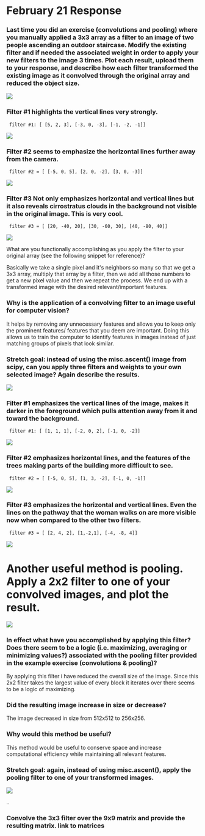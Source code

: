 # February 21 Response

### Last time you did an exercise (convolutions and pooling) where you manually applied a 3x3 array as a filter to an image of two people ascending an outdoor staircase. Modify the existing filter and if needed the associated weight in order to apply your new filters to the image 3 times. Plot each result, upload them to your response, and describe how each filter transformed the existing image as it convolved through the original array and reduced the object size.

![](ascent.png)



### Filter #1 highlights the vertical lines very strongly.

<code> filter #1: [ [5, 2, 3], [-3, 0, -3], [-1, -2, -1]] </code>


![](detailed.png)



### Filter #2 seems to emphasize the horizontal lines further away from the camera.

<code> filter #2 = [ [-5, 0, 5], [2, 0, -2], [3, 0, -3]] </code>

![](blend.png)

### Filter #3 Not only emphasizes horizontal and vertical lines but it also reveals cirrostratus clouds in the background not visible in the original image. This is very cool.

<code> filter #3 = [ [20, -40, 20], [30, -60, 30], [40, -80, 40]] </code>

![](clouds.png)




 What are you functionally accomplishing as you apply the filter to your original array (see the following snippet for reference)? 

Basically we take a single pixel and it's neighbors so many so that we get a 3x3 array, multiply that array by a filter, then we add all those numbers to get a new pixel value and then we repeat the process. We end up with a transformed image with the desired relevant/important features.


### Why is the application of a convolving filter to an image useful for computer vision? 

It helps by removing any unnecessary features and allows you to keep only the prominent features/ features that you deem are important. Doing this allows us to train the computer to identify features in images instead of just matching groups of pixels that look similar.



### Stretch goal: instead of using the misc.ascent() image from scipy, can you apply three filters and weights to your own selected image? Again describe the results.

![](city.jpg)



### Filter #1 emphasizes the vertical lines of the image, makes it darker in the foreground which pulls attention away from it and toward the background.

<code> filter #1: [ [1, 1, 1], [-2, 0, 2], [-1, 0, -2]] </code>


![](filter1.jpg)



### Filter #2 emphasizes horizontal lines, and the features of the trees making parts of the building more difficult to see.

<code> filter #2 = [ [-5, 0, 5], [1, 3, -2], [-1, 0, -1]] </code>

![](filter2.jpg)

### Filter #3 emphasizes the horizontal and vertical lines. Even the lines on the pathway that the woman walks on are more visible now when compared to the other two filters.

<code> filter #3 = [ [2, 4, 2], [1,-2,1], [-4, -8, 4]] </code>

![](filter3.jpg)



# Another useful method is pooling. Apply a 2x2 filter to one of your convolved images, and plot the result.

![](pool1.png)

### In effect what have you accomplished by applying this filter? Does there seem to be a logic (i.e. maximizing, averaging or minimizing values?) associated with the pooling filter provided in the example exercise (convolutions & pooling)? 
By applying this filter i have reduced the overall size of the image. Since this 2x2 filter takes the largest value of every block it iterates over there seems to be a logic of maximizing.



### Did the resulting image increase in size or decrease? 

The image decreased in size from 512x512 to 256x256.

### Why would this method be useful?
This method would be useful to conserve space and increase computational efficiency while maintaining all relevant features.


### Stretch goal: again, instead of using misc.ascent(), apply the pooling filter to one of your transformed images.

![](pool2.png)

..
### Convolve the 3x3 filter over the 9x9 matrix and provide the resulting matrix. link to matrices
